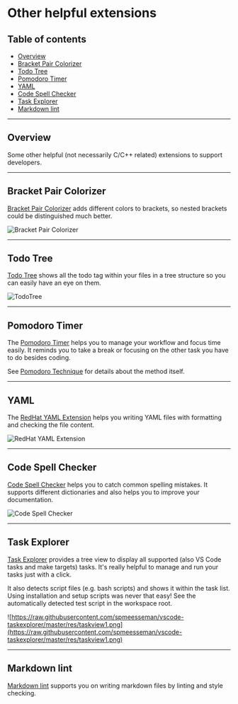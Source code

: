 # Other helpful extensions <!-- omit in toc -->

## Table of contents <!-- omit in toc -->

- [Overview](#overview)
- [Bracket Pair Colorizer](#bracket-pair-colorizer)
- [Todo Tree](#todo-tree)
- [Pomodoro Timer](#pomodoro-timer)
- [YAML](#yaml)
- [Code Spell Checker](#code-spell-checker)
- [Task Explorer](#task-explorer)
- [Markdown lint](#markdown-lint)

---

## Overview

Some other helpful (not necessarily C/C++ related) extensions to support developers.

---

## Bracket Pair Colorizer

[Bracket Pair Colorizer](https://marketplace.visualstudio.com/items?itemName=CoenraadS.bracket-pair-colorizer) adds different colors to brackets, so nested brackets could be distinguished much better.

![Bracket Pair Colorizer](https://raw.githubusercontent.com/CoenraadS/BracketPair/master/images/example.png)

---

## Todo Tree

[Todo Tree](https://marketplace.visualstudio.com/items?itemName=Gruntfuggly.todo-tree) shows all the todo tag within your files in a tree structure so you can easily have an eye on them.
<!-- **TODO:** remove old image -->

![TodoTree](https://raw.githubusercontent.com/Gruntfuggly/todo-tree/master/resources/screenshot.png)

---

## Pomodoro Timer

The [Pomodoro Timer](https://marketplace.visualstudio.com/items?itemName=lkytal.pomodoro) helps you to manage your workflow and focus time easily. It reminds you to take a break or focusing on the other task you have to do besides coding.

See [Pomodoro Technique](https://en.wikipedia.org/wiki/Pomodoro_Technique) for details about the method itself.

---

## YAML

The [RedHat YAML Extension](https://marketplace.visualstudio.com/items?itemName=redhat.vscode-yaml) helps you writing YAML files with formatting and checking the file content.

![RedHat YAML Extension](https://raw.githubusercontent.com/redhat-developer/vscode-yaml/master/images/demo.gif)

---

## Code Spell Checker

[Code Spell Checker](https://marketplace.visualstudio.com/items?itemName=streetsidesoftware.code-spell-checker) helps you to catch common spelling mistakes. It supports different dictionaries and also helps you to improve your documentation.

![Code Spell Checker](https://raw.githubusercontent.com/streetsidesoftware/vscode-spell-checker/master/packages/client/images/example.gif)

---

## Task Explorer

[Task Explorer](https://marketplace.visualstudio.com/items?itemName=spmeesseman.vscode-taskexplorer) provides a tree view to display all supported (also VS Code tasks and make targets) tasks. It's really helpful to manage and run your tasks just with a click.

It also detects script files (e.g. bash scripts) and shows it within the task list. Using installation and setup scripts was never that easy! See the automatically detected test script in the workspace root.

![https://raw.githubusercontent.com/spmeesseman/vscode-taskexplorer/master/res/taskview1.png](https://raw.githubusercontent.com/spmeesseman/vscode-taskexplorer/master/res/taskview1.png)

---

## Markdown lint

[Markdown lint](https://marketplace.visualstudio.com/items?itemName=DavidAnson.vscode-markdownlint) supports you on writing markdown files by linting and style checking.

<!-- TODO: HexInspector -->